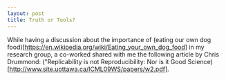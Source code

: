 ```yaml
---
layout: post
title: Truth or Tools?
---
```



While having a discussion about the importance of (eating our own dog food)[https://en.wikipedia.org/wiki/Eating_your_own_dog_food] in my research group, a co-worked shared with me the following article by Chris Drummond: ("Replicability is not Reproducibility: Nor is it Good Science)[http://www.site.uottawa.ca/ICML09WS/papers/w2.pdf].



<!--- {% include mathjs %} --->
